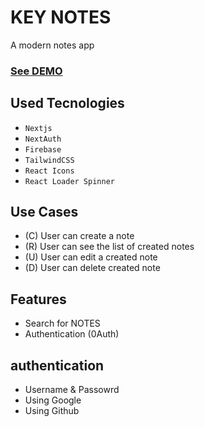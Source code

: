 # KEY NOTES

A modern notes app

### [See DEMO](https://keynotes.vercel.app)

## Used Tecnologies

- `Nextjs`
- `NextAuth`
- `Firebase`
- `TailwindCSS`
- `React Icons`
- `React Loader Spinner`

## Use Cases

- (C) User can create a note
- (R) User can see the list of created notes
- (U) User can edit a created note
- (D) User can delete created note

## Features
- Search for NOTES
- Authentication (0Auth)

## authentication
- Username & Passowrd
- Using Google
- Using Github

